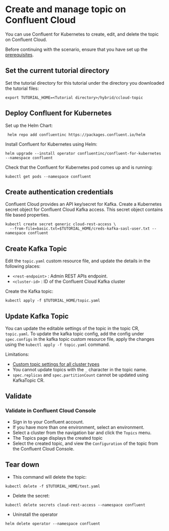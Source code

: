 # Create and manage topic on Confluent Cloud 

You can use Confluent for Kubernetes to create, edit, and delete the topic on Confluent Cloud.

Before continuing with the scenario, ensure that you have set up the
[prerequisites](https://github.com/confluentinc/confluent-kubernetes-examples/blob/master/README.md#prerequisites).

## Set the current tutorial directory

Set the tutorial directory for this tutorial under the directory you downloaded
the tutorial files:
```   
export TUTORIAL_HOME=<Tutorial directory>/hybrid/ccloud-topic
```  

## Deploy Confluent for Kubernetes

Set up the Helm Chart:
```
 helm repo add confluentinc https://packages.confluent.io/helm
```

Install Confluent for Kubernetes using Helm:
```
helm upgrade --install operator confluentinc/confluent-for-kubernetes --namespace confluent
```

Check that the Confluent for Kubernetes pod comes up and is running:
```     
kubectl get pods --namespace confluent
```

## Create authentication credentials

Confluent Cloud provides an API key/secret for Kafka. Create a Kubernetes secret object for Confluent Cloud Kafka access.
This secret object contains file based properties. 
```
kubectl create secret generic cloud-rest-access \
  --from-file=basic.txt=$TUTORIAL_HOME/creds-kafka-sasl-user.txt --namespace confluent
```

## Create Kafka Topic

Edit the ``topic.yaml`` custom resource file, and update the details in the following places:

- ``<rest-endpoint>`` : Admin REST APIs endpoint.
- ``<cluster-id>`` : ID of the Confluent Cloud Kafka cluster

Create the Kafka topic: 
```
kubectl apply -f $TUTORIAL_HOME/topic.yaml
```

## Update Kafka Topic

You can update the editable settings of the topic in the topic CR, `topic.yaml`. To update the kafka topic config, add the config under `spec.configs` in the kafka topic custom resource file, apply the changes using the `kubectl apply -f topic.yaml` command.

Limitations:

- [Custom topic settings for all cluster types](https://docs.confluent.io/cloud/current/clusters/broker-config.html#custom-topic-settings-for-all-cluster-types)
- You cannot update topics with the `_` character in the topic name.
- `spec.replicas` and `spec.partitionCount` cannot be updated using KafkaTopic CR.

## Validate

### Validate in Confluent Cloud Console

- Sign in to your Confluent account.
- If you have more than one environment, select an environment.
- Select a cluster from the navigation bar and click the `Topics` menu. 
- The Topics page displays the created topic
- Select the created topic, and view the `Configuration` of the topic from the Confluent Cloud Console.

## Tear down

- This command will delete the topic: 
```
kubectl delete -f $TUTORIAL_HOME/test.yaml
```

- Delete the secret: 
```
kubectl delete secrets cloud-rest-access --namespace confluent
```

- Uninstall the operator  
```
helm delete operator --namespace confluent
```